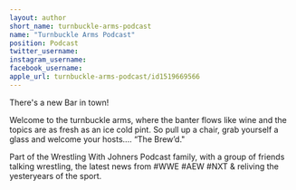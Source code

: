 ```yaml
---
layout: author
short_name: turnbuckle-arms-podcast
name: "Turnbuckle Arms Podcast"
position: Podcast
twitter_username:
instagram_username:
facebook_username:
apple_url: turnbuckle-arms-podcast/id1519669566
---
```

There's a new Bar in town!

Welcome to the turnbuckle arms, where the banter flows like wine and the topics are as fresh as an ice cold pint. So pull up a chair, grab yourself a glass and welcome your hosts.... “The Brew’d."

Part of the Wrestling With Johners Podcast family, with a group of friends talking wrestling, the latest news from #WWE #AEW #NXT &amp; reliving the yesteryears of the sport.
